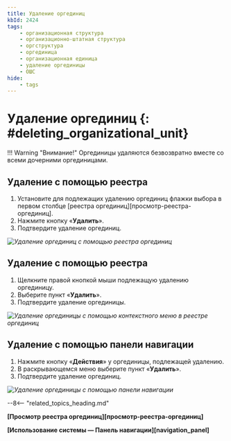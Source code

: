 ```yaml
---
title: Удаление оргединиц
kbId: 2424
tags:
    - организационная структура
    - организационно-штатная структура
    - оргструктура
    - оргединица
    - организационная единица
    - удаление оргединицы
    - ОШС
hide:
    - tags
---
```


# Удаление оргединиц {: #deleting_organizational_unit}

!!! Warning "Внимание!"
    Оргединицы удаляются безвозвратно вместе со всеми дочерними оргединицами.

## Удаление с помощью реестра

1. Установите для подлежащих удалению оргединиц флажки выбора в первом столбце [реестра оргединиц][просмотр-реестра-оргединиц].
2. Нажмите кнопку «**Удалить**».
3. Подтвердите удаление оргединиц.

*![Удаление оргединиц с помощью реестра оргединиц](deleting_organizational_unit_using_registry.png)*

## Удаление с помощью реестра

1. Щелкните правой кнопкой мыши подлежащую удалению оргединицу.
2. Выберите пункт «**Удалить**».
3. Подтвердите удаление оргединицы.

*![Удаление оргединицы с помощью контекстного меню в реестре оргединиц](deleting_organizational_unit_using_registry_context_menu.png)*

## Удаление с помощью панели навигации

1. Нажмите кнопку «**Действия**» <i class="fa-light fa-ellipsis-vertical"></i> у оргединицы, подлежащей удалению.
3. В раскрывающемся меню выберите пункт «**Удалить**».
4. Подтвердите удаление оргединиц.

*![Удаление оргединицы с помощью панели навигации](deleting_organizational_unit_using_navigation.png)*

--8<-- "related_topics_heading.md"

**[Просмотр реестра оргединиц][просмотр-реестра-оргединиц]**

**[Использование системы — Панель навигации][navigation_panel]**